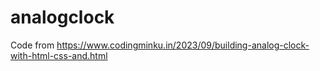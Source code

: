# analogclock

Code from https://www.codingminku.in/2023/09/building-analog-clock-with-html-css-and.html
